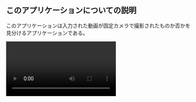 ## このアプリケーションについての説明
このアプリケーションは入力された動画が固定カメラで撮影されたものか否かを見分けるアプリケーションである。

<video controls src="video.mp4" title="Title"></video>
